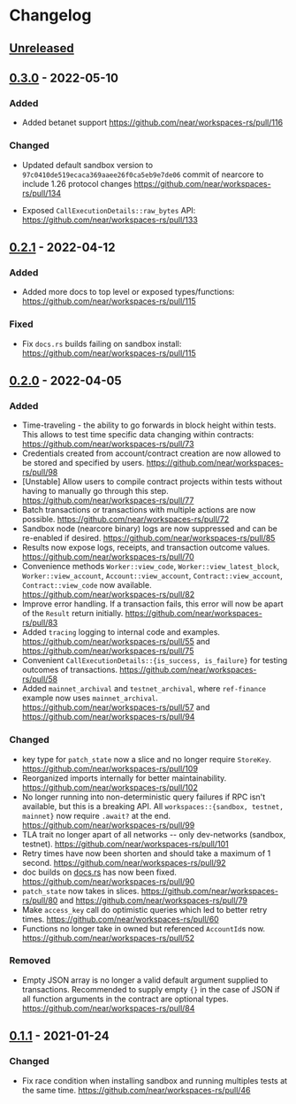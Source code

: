 # Changelog

## [Unreleased]

## [0.3.0] - 2022-05-10

### Added
- Added betanet support https://github.com/near/workspaces-rs/pull/116

### Changed
- Updated default sandbox version to `97c0410de519ecaca369aaee26f0ca5eb9e7de06` commit of nearcore to include 1.26 protocol changes https://github.com/near/workspaces-rs/pull/134

- Exposed `CallExecutionDetails::raw_bytes` API: https://github.com/near/workspaces-rs/pull/133

## [0.2.1] - 2022-04-12

### Added
- Added more docs to top level or exposed types/functions: https://github.com/near/workspaces-rs/pull/115

### Fixed
- Fix `docs.rs` builds failing on sandbox install: https://github.com/near/workspaces-rs/pull/115

## [0.2.0] - 2022-04-05

### Added
- Time-traveling - the ability to go forwards in block height within tests. This allows to test time specific data changing within contracts: https://github.com/near/workspaces-rs/pull/73
- Credentials created from account/contract creation are now allowed to be stored and specified by users. https://github.com/near/workspaces-rs/pull/98
- [Unstable] Allow users to compile contract projects within tests without having to manually go through this step. https://github.com/near/workspaces-rs/pull/77
- Batch transactions or transactions with multiple actions are now possible. https://github.com/near/workspaces-rs/pull/72
- Sandbox node (nearcore binary) logs are now suppressed and can be re-enabled if desired. https://github.com/near/workspaces-rs/pull/85
- Results now expose logs, receipts, and transaction outcome values. https://github.com/near/workspaces-rs/pull/70
- Convenience methods `Worker::view_code`, `Worker::view_latest_block`, `Worker::view_account`, `Account::view_account`, `Contract::view_account`, `Contract::view_code` now available. https://github.com/near/workspaces-rs/pull/82
- Improve error handling. If a transaction fails, this error will now be apart of the `Result` return initially. https://github.com/near/workspaces-rs/pull/83
- Added `tracing` logging to internal code and examples. https://github.com/near/workspaces-rs/pull/55 and https://github.com/near/workspaces-rs/pull/75
- Convenient `CallExecutionDetails::{is_success, is_failure}` for testing outcomes of transactions. https://github.com/near/workspaces-rs/pull/58
- Added `mainnet_archival` and `testnet_archival`, where `ref-finance` example now uses `mainnet_archival`. https://github.com/near/workspaces-rs/pull/57 and https://github.com/near/workspaces-rs/pull/94


### Changed
- key type for `patch_state` now a slice and no longer require `StoreKey`. https://github.com/near/workspaces-rs/pull/109
- Reorganized imports internally for better maintainability. https://github.com/near/workspaces-rs/pull/102
- No longer running into non-deterministic query failures if RPC isn't available, but this is a breaking API. All `workspaces::{sandbox, testnet, mainnet}` now require `.await?` at the end. https://github.com/near/workspaces-rs/pull/99
- TLA trait no longer apart of all networks -- only dev-networks (sandbox, testnet). https://github.com/near/workspaces-rs/pull/101
- Retry times have now been shorten and should take a maximum of 1 second. https://github.com/near/workspaces-rs/pull/92
- doc builds on [docs.rs](https://docs.rs) has now been fixed. https://github.com/near/workspaces-rs/pull/90
- `patch_state` now takes in slices. https://github.com/near/workspaces-rs/pull/80 and https://github.com/near/workspaces-rs/pull/79
- Make `access_key` call do optimistic queries which led to better retry times. https://github.com/near/workspaces-rs/pull/60
- Functions no longer take in owned but referenced `AccountId`s now. https://github.com/near/workspaces-rs/pull/52

### Removed
- Empty JSON array is no longer a valid default argument supplied to transactions. Recommended to supply empty `{}` in the case of JSON if all function arguments in the contract are optional types. https://github.com/near/workspaces-rs/pull/84

## [0.1.1] - 2021-01-24

### Changed
- Fix race condition when installing sandbox and running multiples tests at the same time. https://github.com/near/workspaces-rs/pull/46


[Unreleased]: https://github.com/near/workspaces-rs/compare/0.3.0...HEAD
[0.3.0]: https://github.com/near/workspaces-rs/compare/0.2.1...0.3.0
[0.2.1]: https://github.com/near/workspaces-rs/compare/0.2.0...0.2.1
[0.2.0]: https://github.com/near/workspaces-rs/compare/0.1.1...0.2.0
[0.1.1]: https://github.com/near/workspaces-rs/compare/0.1.0...0.1.1
[0.1.0]: https://github.com/near/workspaces-rs/releases/tag/0.1.0